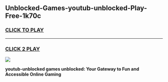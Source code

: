 
## Unblocked-Games-youtub-unblocked-Play-Free-1k70c
<h3>
<a href="https://premium76.site?title=youtub-unblocked&ref=18A1">CLICK TO PLAY</a></h3>
<hr>

<h3>
<a href="https://premium76.site?title=youtub-unblocked&ref=18A1">CLICK 2 PLAY</a>
  
</h3>

<a href="https://premium76.site?title=youtub-unblocked&ref=18A1"><img src="https://clearcache.store/games.png"></a>


**youtub-unblocked games unblocked: Your Gateway to Fun and Accessible Online Gaming**
